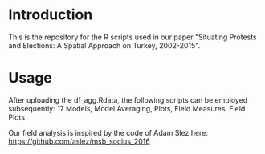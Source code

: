 # Introduction
This is the repository for the R scripts used in our paper "Situating Protests and Elections: A Spatial Approach on Turkey, 2002-2015".

# Usage
After uploading the df_agg.Rdata, the following scripts can be employed subsequently: 17 Models, Model Averaging, Plots, Field Measures, Field Plots

Our field analysis is inspired by the code of Adam Slez here:  https://github.com/aslez/msb_socius_2016
